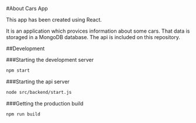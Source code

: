 #About Cars App

This app has been created using React.

It is an application which provices information about some cars. That data is storaged in a MongoDB database. The api is included on this repository.



##Development

###Starting the development server

```bash
npm start
```

###Starting the api server

```bash
node src/backend/start.js
```

###Getting the production build

```bash
npm run build
```